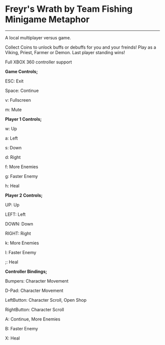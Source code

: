 # Freyr's Wrath by Team Fishing Minigame Metaphor
-------------------------------------------
A local multiplayer versus game.

Collect Coins to  unlock buffs or debuffs for you and your freinds!
Play as a Viking, Priest, Farmer or Demon. Last player standing wins!

Full XBOX 360 controller support

**Game Controls;**

ESC: Exit

Space: Continue  

v: Fullscreen  

m: Mute                     
                      
**Player 1 Controls;**

w: Up

a: Left

s: Down

d: Right

f: More Enemies

g: Faster Enemy

h: Heal

**Player 2 Controls;**

UP: Up

LEFT: Left

DOWN: Down

RIGHT: Right

k: More Enemies

l: Faster Enemy

;: Heal

**Controller Bindings;**

Bumpers: Character Movement

D-Pad: Character Movement

LeftButton: Character Scroll, Open Shop

RightButton: Character Scroll

A: Continue, More Enemies

B: Faster Enemy

X: Heal



